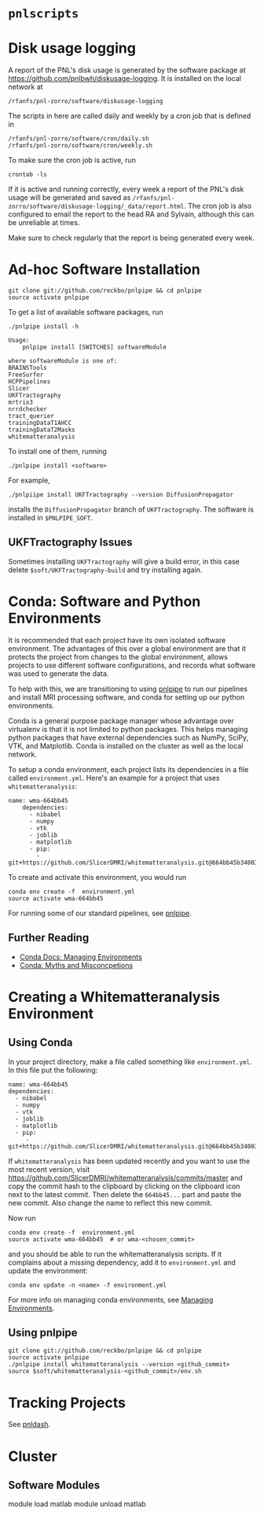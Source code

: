 # `pnlscripts`



# Disk usage logging

A report of the PNL's disk usage is generated by the software package
at https://github.com/pnlbwh/diskusage-logging.  It is installed on
the local network at

    /rfanfs/pnl-zorro/software/diskusage-logging

The scripts in here are called daily and weekly by a cron job that is defined
in

    /rfanfs/pnl-zorro/software/cron/daily.sh
    /rfanfs/pnl-zorro/software/cron/weekly.sh

To make sure the cron job is active, run

    crontab -ls

If it is active and running correctly, every week a report of the PNL's disk
usage will be generated and saved as
`/rfanfs/pnl-zorro/software/diskusage-logging/_data/report.html`. The cron job
is also configured to email the report to the head RA and Sylvain, although this
can be unreliable at times.

Make sure to check regularly that the report is being generated every week.

# Ad-hoc Software Installation


    git clone git://github.com/reckbo/pnlpipe && cd pnlpipe
    source activate pnlpipe

To get a list of available software packages, run

    ./pnlpipe install -h

    Usage:
        pnlpipe install [SWITCHES] softwareModule

    where softwareModule is one of:
    BRAINSTools
    FreeSurfer
    HCPPipelines
    Slicer
    UKFTractography
    mrtrix3
    nrrdchecker
    tract_querier
    trainingDataT1AHCC
    trainingDataT2Masks
    whitematteranalysis


To install one of them, running

    ./pnlpipe install <software>

For example,

    ./pnlpiipe install UKFTractography --version DiffusionPropagator

installs the `DiffusionPropagator` branch of `UKFTractography`.
The software is installed in `$PNLPIPE_SOFT`.

## UKFTractography Issues

Sometimes installing `UKFTractography` will give a build error, in this case
delete `$soft/UKFTractography-build` and try installing again.


# Conda: Software and Python Environments

It is recommended that each project have its own isolated software environment.
The advantages of this over a global environment are that it protects the
project from changes to the global environment, allows projects to use different
software configurations, and records what software was used to generate the
data.

To help with this, we are transitioning to using [pnlpipe](https://github.com/reckbo/pnlpipe)
to run our pipelines and install MRI processing software, and conda for setting up
our python environments.

Conda is a general purpose package manager whose advantage over virtualenv is
that it is not limited to python packages. This helps managing python packages
that have external dependencies such as NumPy, SciPy, VTK, and Matplotlib.
Conda is installed on the cluster as well as the local network.

To setup a conda environment, each project lists its dependencies in a file
called `environment.yml`.  Here's an example for a project that uses
`whitematteranalysis`:

    name: wma-664bb45
        dependencies:
          - nibabel
          - numpy
          - vtk
          - joblib
          - matplotlib
          - pip:
            - git+https://github.com/SlicerDMRI/whitematteranalysis.git@664bb45b34003689f0dccbed45cf864bb11ce4a5

To create and activate this environment, you would run

    conda env create -f  environment.yml
    source activate wma-664bb45

For running some of our standard pipelines, see [pnlpipe](https://github.com/reckbo/pnlpipe).


## Further Reading

* [Conda Docs: Managing Environments](https://conda.io/docs/using/envs.html)
* [Conda: Myths and Misconcpetions](https://jakevdp.github.io/blog/2016/08/25/conda-myths-and-misconceptions/)


# Creating a Whitematteranalysis Environment

## Using Conda

In your project directory, make a file called something like `environment.yml`.
In this file put the following:

    name: wma-664bb45
    dependencies:
      - nibabel
      - numpy
      - vtk
      - joblib
      - matplotlib
      - pip:
         - git+https://github.com/SlicerDMRI/whitematteranalysis.git@664bb45b34003689f0dccbed45cf864bb11ce4a5

If `whitematteranalysis` has been updated recently and you want to use the most recent
version, visit https://github.com/SlicerDMRI/whitematteranalysis/commits/master and
copy the commit hash to the clipboard by clicking on the clipboard icon next to the
latest commit. Then delete the `664bb45...` part and paste the new commit.  Also
change the name to reflect this new commit.

Now run

    conda env create -f  environment.yml
    source activate wma-664bb45  # or wma-<chosen_commit>

and you should be able to run the whitematteranalysis scripts. If it
complains about a missing dependency, add it to `environment.yml` and
update the environment:

    conda env update -n <name> -f environment.yml

For more info on managing conda environments,
see [Managing Environments](https://conda.io/docs/using/envs.html).

## Using pnlpipe

    git clone git://github.com/reckbo/pnlpipe && cd pnlpipe
    source activate pnlpipe
    ./pnlpipe install whitematteranalysis --version <github_commit>
    source $soft/whitematteranalysis-<github_commit>/env.sh


# Tracking Projects

See [pnldash](https://github.com/reckbo/pnldash).


# Cluster

## Software Modules

module load matlab
module unload matlab
